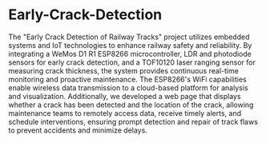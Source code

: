 # Early-Crack-Detection
The "Early Crack Detection of Railway Tracks" project utilizes embedded systems and IoT technologies to enhance railway safety and reliability. By integrating a WeMos D1 R1 ESP8266 microcontroller, LDR and photodiode sensors for early crack detection, and a TOF10120 laser ranging sensor for measuring crack thickness, the system provides continuous real-time monitoring and proactive maintenance. The ESP8266's WiFi capabilities enable wireless data transmission to a cloud-based platform for analysis and visualization. Additionally, we developed a web page that displays whether a crack has been detected and the location of the crack, allowing maintenance teams to remotely access data, receive timely alerts, and schedule interventions, ensuring prompt detection and repair of track flaws to prevent accidents and minimize delays.
